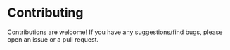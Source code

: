 # Contributing

Contributions are welcome! If you have any suggestions/find bugs, please open an issue or a pull request.